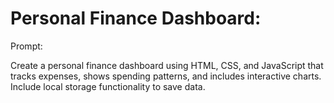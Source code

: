 # Personal Finance Dashboard:

Prompt:

Create a personal finance dashboard using HTML, CSS, and JavaScript that tracks expenses, shows spending patterns, and includes interactive charts. Include local storage functionality to save data.
